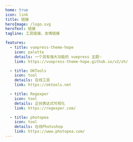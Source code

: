 ```yaml
---
home: true
icon: link
title: 链接
heroImage: /logo.svg
heroText: 链接
tagline: 工具链接，友情链接

features:
  - title: vuepress-theme-hope
    icon: palette
    details: 一个具有强大功能的 vuepress 主题✨
    link: https://vuepress-theme-hope.github.io/v2/zh/

  - title: OKTools
    icon: tool
    details: 在线工具
    link: https://oktools.net

  - title: Regexper
    icon: tool
    details: 正则表达式可视化
    link: https://regexper.com/

  - title: photopea
    icon: tool
    details: 在线Photoshop
    link: https://www.photopea.com/
---
```

